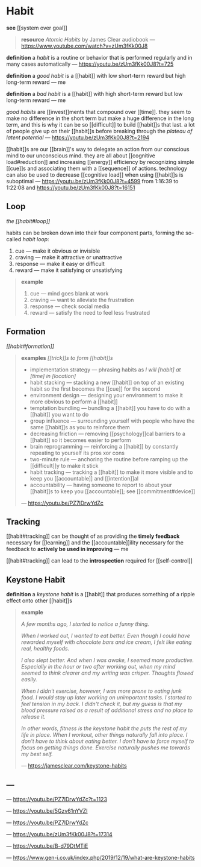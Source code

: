 # Habit

**see** [[system over goal]]

> **resource** _Atomic Habits_ by James Clear audiobook &mdash; <https://www.youtube.com/watch?v=zUm3fKk00J8>

**definition** a _habit_ is a routine or behavior that is performed regularly and in many cases automatically &mdash; <https://youtu.be/zUm3fKk00J8?t=725>

**definition** a _good habit_ is a [[habit]] with low short-term reward but high long-term reward &mdash; me

**definition** a _bad habit_ is a [[habit]] with high short-term reward but low long-term reward &mdash; me

_good habits_ are [[invest]]ments that compound over [[time]]. they seem to make no difference in the short term but make a huge difference in the long term, and this is why it can be so [[difficult]] to build [[habit]]s that last. a lot of people give up on their [[habit]]s before breaking through the _plateau of latent potential_ &mdash; <https://youtu.be/zUm3fKk00J8?t=2194>

[[habit]]s are our [[brain]]'s way to delegate an action from our conscious mind to our unconscious mind. they are all about [[cognitive load#reduction]] and increasing [[energy]] efficiency by recognizing simple [[cue]]s and associating them with a [[sequence]] of actions. technology can also be used to decrease [[cognitive load]] when using [[habit]]s is suboptimal &mdash; <https://youtu.be/zUm3fKk00J8?t=4599> from 1:16:39 to 1:22:08 and <https://youtu.be/zUm3fKk00J8?t=16151>

## Loop

_the [[habit#loop]]_

habits can be broken down into their four component parts, forming the so-called _habit loop_:

1. cue &mdash; make it obvious or invisible
2. craving &mdash; make it attractive or unattractive
3. response &mdash; make it easy or difficult
4. reward &mdash; make it satisfying or unsatisfying

> **example**
>
> 1. cue &mdash; mind goes blank at work
> 2. craving &mdash; want to alleviate the frustration
> 3. response &mdash; check social media
> 4. reward &mdash; satisfy the need to feel less frustrated

## Formation

_[[habit#formation]]_

> **examples** _[[trick]]s to form [[habit]]s_
>
> - implementation strategy &mdash; phrasing habits as _I will [habit] at [time] in [location]_
> - habit stacking &mdash; stacking a new [[habit]] on top of an existing habit so the first becomes the [[cue]] for the second
> - environment design &mdash; designing your environment to make it more obvious to perform a [[habit]]
> - temptation bundling &mdash; bundling a [[habit]] you have to do with a [[habit]] you want to do
> - group influence &mdash; surrounding yourself with people who have the same [[habit]]s as you to reinforce them
> - decreasing friction &mdash; removing [[psychology]]cal barriers to a [[habit]] so it becomes easier to perform
> - brain reprogramming &mdash; reinforcing a [[habit]] by constantly repeating to yourself its pros xor cons
> - two-minute rule &mdash; anchoring the routine before ramping up the [[difficult]]y to make it stick
> - habit tracking &mdash; tracking a [[habit]] to make it more visible and to keep you [[accountable]] and [[intention]]al
> - accountability &mdash; having someone to report to about your [[habit]]s to keep you [[accountable]]; see [[commitment#device]]
>
> &mdash; <https://youtu.be/PZ7lDrwYdZc>

## Tracking

[[habit#tracking]] can be thought of as providing the **timely feedback** necessary for [[learning]] and the [[accountable]]ility necessary for the feedback to **actively be used in improving** &mdash; me

[[habit#tracking]] can lead to the **introspection** required for [[self-control]]

## Keystone Habit

**definition** a _keystone habit_ is a [[habit]] that produces something of a ripple effect onto other [[habit]]s

> **example**
>
> _A few months ago, I started to notice a funny thing._
>
> _When I worked out, I wanted to eat better. Even though I could have rewarded myself with chocolate bars and ice cream, I felt like eating real, healthy foods._
>
> _I also slept better. And when I was awake, I seemed more productive. Especially in the hour or two after working out, when my mind seemed to think clearer and my writing was crisper. Thoughts flowed easily._
>
> _When I didn't exercise, however, I was more prone to eating junk food. I would stay up later working on unimportant tasks. I started to feel tension in my back. I didn't check it, but my guess is that my blood pressure raised as a result of additional stress and no place to release it._
>
> _In other words, fitness is the keystone habit the puts the rest of my life in place. When I workout, other things naturally fall into place. I don't have to think about eating better. I don't have to force myself to focus on getting things done. Exercise naturally pushes me towards my best self._
>
> &mdash; <https://jamesclear.com/keystone-habits>

## &mdash;

&mdash; <https://youtu.be/PZ7lDrwYdZc?t=1123>

&mdash; <https://youtu.be/5Gzv61nYVZI>

&mdash; <https://youtu.be/PZ7lDrwYdZc>

&mdash; <https://youtu.be/zUm3fKk00J8?t=17314>

&mdash; <https://youtu.be/B-d79DtMTiE>

&mdash; <https://www.gen-i.co.uk/index.php/2019/12/19/what-are-keystone-habits>
